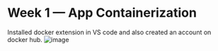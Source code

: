 # Week 1 — App Containerization

Installed docker extension in VS code and also created an account on docker hub.
![image](https://user-images.githubusercontent.com/46797181/221718236-70b19e03-e2ca-4e6e-bd71-c2e84905e433.png)



### 
